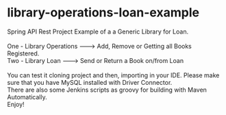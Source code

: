 # library-operations-loan-example
Spring API Rest Project Example of a a Generic Library for Loan.<br />
<br />
One - Library Operations ---> Add, Remove or Getting all Books Registered.<br />
Two - Library Loan ---> Send or Return a Book on/from Loan<br />
<br />
You can test it cloning project and then, importing in your IDE. Please make sure that you have MySQL installed with Driver Connector.<br />
There are also some Jenkins scripts as groovy for building with Maven Automatically.<br />
Enjoy!
